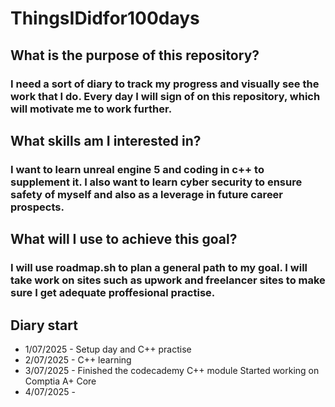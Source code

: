 # ThingsIDidfor100days


## What is the purpose of this repository?
### I need a sort of diary to track my progress and visually see the work that I do. Every day I will sign of on this repository, which will motivate me to work further.

## What skills am I interested in?
### I want to learn unreal engine 5 and coding in c++ to supplement it. I also want to learn cyber security to ensure safety of myself and also as a leverage in future career prospects.

## What will I use to achieve this goal?
### I will use roadmap.sh to plan a general path to my goal. I will take work on sites such as upwork and freelancer sites to make sure I get adequate proffesional practise.

## Diary start
* 1/07/2025 - Setup day and C++ practise
* 2/07/2025 - C++ learning
* 3/07/2025 - Finished the codecademy C++ module Started working on Comptia A+ Core
* 4/07/2025 - 
